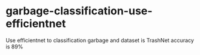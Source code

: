 # garbage-classification-use-efficientnet
Use efficientnet to classification garbage and dataset is TrashNet 
accuracy is 89%
